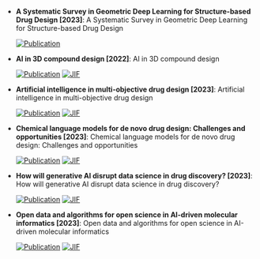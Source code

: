 



- **A Systematic Survey in Geometric Deep Learning for Structure-based Drug Design [2023]**: A Systematic Survey in Geometric Deep Learning for Structure-based Drug Design  

    [![Publication](https://img.shields.io/badge/Publication-Citations:0-blue?style=for-the-badge&logo=bookstack)](None) 



- **AI in 3D compound design [2022]**: AI in 3D compound design  

    [![Publication](https://img.shields.io/badge/Publication-Citations:7-blue?style=for-the-badge&logo=bookstack)](https://doi.org/10.1016/j.sbi.2021.102326) 
    [![JIF](https://img.shields.io/badge/Impact_Factor-6.10-purple?style=for-the-badge&logo=academia)](https://doi.org/10.1016/j.sbi.2021.102326)



- **Artificial intelligence in multi-objective drug design [2023]**: Artificial intelligence in multi-objective drug design  

    [![Publication](https://img.shields.io/badge/Publication-Citations:40-blue?style=for-the-badge&logo=bookstack)](https://doi.org/10.1016/j.sbi.2023.102537) 
    [![JIF](https://img.shields.io/badge/Impact_Factor-6.10-purple?style=for-the-badge&logo=academia)](https://doi.org/10.1016/j.sbi.2023.102537)



- **Chemical language models for de novo drug design: Challenges and opportunities [2023]**: Chemical language models for de novo drug design: Challenges and opportunities  

    [![Publication](https://img.shields.io/badge/Publication-Citations:44-blue?style=for-the-badge&logo=bookstack)](https://doi.org/10.1016/j.sbi.2023.102527) 
    [![JIF](https://img.shields.io/badge/Impact_Factor-6.10-purple?style=for-the-badge&logo=academia)](https://doi.org/10.1016/j.sbi.2023.102527)



- **How will generative AI disrupt data science in drug discovery? [2023]**: How will generative AI disrupt data science in drug discovery?  

    [![Publication](https://img.shields.io/badge/Publication-Citations:40-blue?style=for-the-badge&logo=bookstack)](https://doi.org/10.1038/s41587-023-01789-6) 
    [![JIF](https://img.shields.io/badge/Impact_Factor-33.10-purple?style=for-the-badge&logo=academia)](https://doi.org/10.1038/s41587-023-01789-6)



- **Open data and algorithms for open science in AI-driven molecular informatics [2023]**: Open data and algorithms for open science in AI-driven molecular informatics  

    [![Publication](https://img.shields.io/badge/Publication-Citations:11-blue?style=for-the-badge&logo=bookstack)](https://doi.org/10.1016/j.sbi.2023.102542) 
    [![JIF](https://img.shields.io/badge/Impact_Factor-6.10-purple?style=for-the-badge&logo=academia)](https://doi.org/10.1016/j.sbi.2023.102542)


